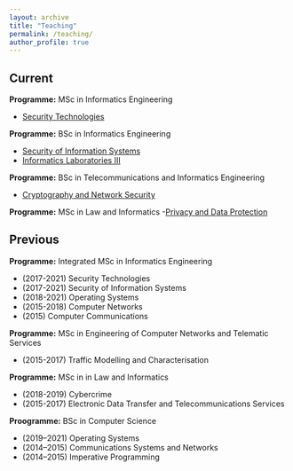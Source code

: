 ```yaml
---
layout: archive
title: "Teaching"
permalink: /teaching/
author_profile: true
---
```


## Current

**Programme:** MSc in Informatics Engineering
- [Security Technologies](https://www4.di.uminho.pt/~jno/sitedi/uc_ME78ME7800006556.html)

**Programme:** BSc in Informatics Engineering
- [Security of Information Systems](https://www4.di.uminho.pt/~jno/sitedi/uc_J306N3.html)
- [Informatics Laboratories III](https://www4.di.uminho.pt/~jno/sitedi/uc_J303N1.html)

**Programme:** BSc in Telecommunications and Informatics Engineering
- [Cryptography and Network Security](https://www.uminho.pt/EN/education/educational-offer/Cursos-Conferentes-a-Grau/_layouts/15/UMinho.PortalUM.UI/Pages/CatalogoCursoDetail.aspx?itemId=4706&catId=14)

**Programme:** MSc in Law and Informatics
-[Privacy and Data Protection](https://www.uminho.pt/EN/education/educational-offer/Cursos-Conferentes-a-Grau/_layouts/15/UMinho.PortalUM.UI/Pages/CatalogoCursoDetail.aspx?itemId=4523&catId=14)

## Previous

**Programme:** Integrated MSc in Informatics Engineering
- (2017-2021) Security Technologies
- (2017-2021) Security of Information Systems
- (2018-2021) Operating Systems
- (2015-2018) Computer Networks
- (2015) Computer Communications

**Programme:** MSc in Engineering of Computer Networks and Telematic Services
- (2015-2017) Traffic Modelling and Characterisation

**Programme:** MSc in in Law and Informatics
- (2018-2019) Cybercrime
- (2015-2017) Electronic Data Transfer and Telecommunications Services

**Proogramme:** BSc in Computer Science
- (2019–2021) Operating Systems
- (2014–2015) Communications Systems and Networks
- (2014–2015) Imperative Programming